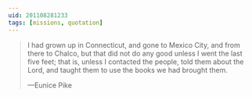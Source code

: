 ```yaml
---
uid: 201108281233
tags: [missions, quotation]
---
```


> I had grown up in Connecticut, and gone to Mexico City, and from there to Chalco, but that did not do any good unless I went the last five feet; that is, unless I contacted the people, told them about the Lord, and taught them to use the books we had brought them.
> 
> —Eunice Pike
